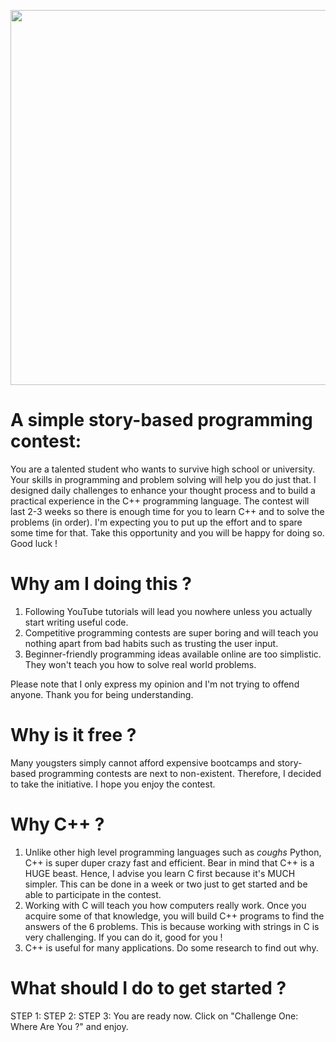<p align="center">
  <img width="750" height="600" src="https://github.com/geniusCoderZ/unexpected/assets/107373491/037866c5-7be8-47a7-a2c6-03cb2b509f40.png">
</p>

# A simple story-based programming contest:
You are a talented student who wants to survive high school or university. Your skills in programming and problem solving will help you do just that. I designed daily challenges to enhance your thought process and to build a practical experience in the C++ programming language. The contest will last 2-3 weeks so there is enough time for you to learn C++ and to solve the problems (in order). I'm expecting you to put up the effort and to spare some time for that. Take this opportunity and you will be happy for doing so. Good luck !

# Why am I doing this ?
1. Following YouTube tutorials will lead you nowhere unless you actually start writing useful code.
2. Competitive programming contests are super boring and will teach you nothing apart from bad habits such as trusting the user input.
3. Beginner-friendly programming ideas available online are too simplistic. They won't teach you how to solve real world problems.

Please note that I only express my opinion and I'm not trying to offend anyone. Thank you for being understanding.

# Why is it free ?
Many yougsters simply cannot afford expensive bootcamps and story-based programming contests are next to non-existent. Therefore, I decided to take the initiative. I hope you enjoy the contest.

# Why C++ ?
1. Unlike other high level programming languages such as *coughs* Python, C++ is super duper crazy fast and efficient. Bear in mind that C++ is a HUGE beast. Hence, I advise you learn C first because it's MUCH simpler. This can be done in a week or two just to get started and be able to participate in the contest.
2. Working with C will teach you how computers really work. Once you acquire some of that knowledge, you will build C++ programs to find the answers of the 6 problems. This is because working with strings in C is very challenging. If you can do it, good for you ! 
3. C++ is useful for many applications. Do some research to find out why.

# What should I do to get started ?
STEP 1: 
STEP 2:
STEP 3: You are ready now. Click on "Challenge One: Where Are You ?" and enjoy.
